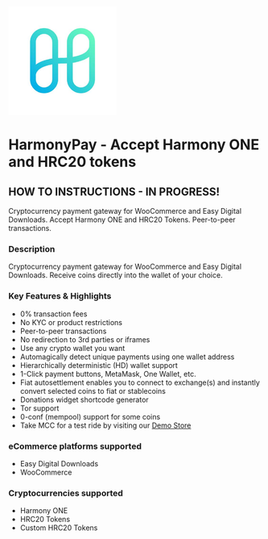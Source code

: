 ![Harmony ONE Payment Gateway](docs/harmony-one.png)

# HarmonyPay - Accept Harmony ONE and HRC20 tokens

## HOW TO INSTRUCTIONS - IN PROGRESS!

Cryptocurrency payment gateway for WooCommerce and Easy Digital Downloads. Accept Harmony ONE and HRC20 Tokens. Peer-to-peer transactions.

### Description

Cryptocurrency payment gateway for WooCommerce and Easy Digital Downloads. Receive coins directly into the wallet of your choice.


### Key Features & Highlights

- 0% transaction fees
- No KYC or product restrictions
- Peer-to-peer transactions
- No redirection to 3rd parties or iframes
- Use any crypto wallet you want
- Automagically detect unique payments using one wallet address
- Hierarchically deterministic (HD) wallet support
- 1-Click payment buttons, MetaMask, One Wallet, etc.
- Fiat autosettlement enables you to connect to exchange(s) and instantly convert selected coins to fiat or stablecoins
- Donations widget shortcode generator
- Tor support
- 0-conf (mempool) support for some coins
- Take MCC for a test ride by visiting our <a href="https://harmonypay.swaps.vision/">Demo Store</a>


### eCommerce platforms supported

- Easy Digital Downloads
- WooCommerce

### Cryptocurrencies supported

- Harmony ONE
- HRC20 Tokens
- Custom HRC20 Tokens
